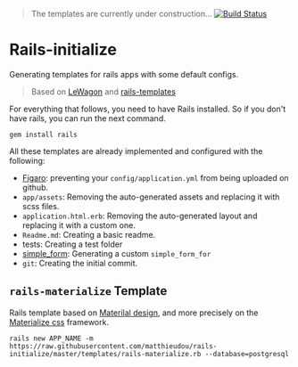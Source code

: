 > The templates are currently under construction... [![Build Status](https://travis-ci.org/matthieudou/rails-initialize.svg?branch=master)](https://travis-ci.org/matthieudou/rails-initialize)

# Rails-initialize
Generating templates for rails apps with some default configs.
> Based on [LeWagon](https://github.com/lewagon/rails-templates) and [rails-templates](http://guides.rubyonrails.org/rails_application_templates.html)

For everything that follows, you need to have Rails installed. So if you don't have rails, you can run the next command.

```shell
gem install rails
```

All these templates are already implemented and configured with the following:

- [Figaro](https://github.com/laserlemon/figaro): preventing your `config/application.yml` from being uploaded on github.
- `app/assets`: Removing the auto-generated assets and replacing it with scss files.
- `application.html.erb`: Removing the auto-generated layout and replacing it with a custom one.
- `Readme.md`: Creating a basic readme.
- tests: Creating a test folder
- [simple_form](https://github.com/plataformatec/simple_form): Generating a custom `simple_form_for`
- `git`: Creating the initial commit.

## `rails-materialize` Template
Rails template based on [Materilal design](https://material.io/guidelines/), and more precisely on the [Materialize css](http://materializecss.com/) framework.

```shell
rails new APP_NAME -m https://raw.githubusercontent.com/matthieudou/rails-initialize/master/templates/rails-materialize.rb --database=postgresql
```
